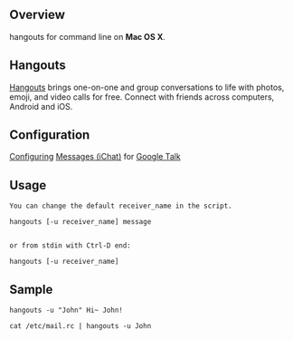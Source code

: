 ## Overview

hangouts for command line on **Mac OS X**.



## Hangouts

[Hangouts](www.google.com/+/learnmore/hangouts/) brings one-on-one and group conversations to life with photos, emoji, and video calls for free. Connect with friends across computers, Android and iOS.



## Configuration
[Configuring](https://support.google.com/talk/answer/24076?hl=en) [Messages (iChat)](http://support.apple.com/kb/HT5395) for [Google Talk](http://www.google.com/talk/) 



## Usage
```
You can change the default receiver_name in the script.

hangouts [-u receiver_name] message


or from stdin with Ctrl-D end:

hangouts [-u receiver_name] 
```



## Sample
```
hangouts -u "John" Hi~ John!

cat /etc/mail.rc | hangouts -u John
```

